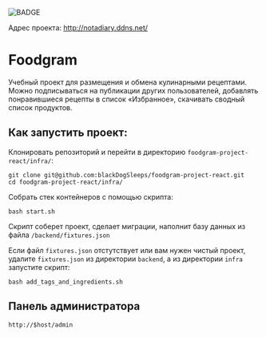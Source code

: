![BADGE](https://github.com/blackDogSleeps/foodgram-project-react/actions/workflows/foodgram_workflow.yml/badge.svg)

Адрес проекта: http://notadiary.ddns.net/


# Foodgram
Учебный проект для размещения и обмена кулинарными рецептами. Можно подписываться на публикации других пользователей, добавлять понравившиеся рецепты в список «Избранное», скачивать сводный список продуктов.

## Как запустить проект:
Клонировать репозиторий и перейти в директорию `foodgram-project-react/infra/`:
```
git clone git@github.com:blackDogSleeps/foodgram-project-react.git
cd foodgram-project-react/infra/
```

Собрать стек контейнеров с помощью скрипта:
```
bash start.sh
```

Скрипт соберет проект, сделает миграции, наполнит базу данных из файла `/backend/fixtures.json`

Если файл `fixtures.json` отстутствует или вам нужен чистый проект, удалите `fixtures.json` из директории `backend`, а из директории `infra` запустите скрипт:
```
bash add_tags_and_ingredients.sh
```


## Панель администратора
```
http://$host/admin
```



